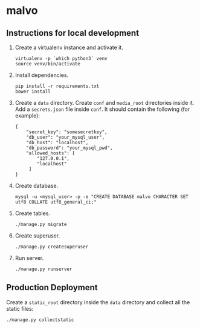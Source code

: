 # malvo## Instructions for local development1. Create a virtualenv instance and activate it.   ```   virtualenv -p `which python3` venv   source venv/bin/activate   ```2. Install dependencies.   ```   pip install -r requirements.txt   bower install   ```3. Create a `data` directory. Create `conf` and `media_root` directories inside it. Add a `secrets.json` file inside `conf`. It should contain the following (for example):   ```   {       "secret_key": "somesecretkey",       "db_user": "your_mysql_user",       "db_host": "localhost",       "db_password": "your_mysql_pwd",       "allowed_hosts": [           "127.0.0.1",           "localhost"        ]   }   ```4. Create database.   ```   mysql -u <mysql_user> -p -e "CREATE DATABASE malvo CHARACTER SET utf8 COLLATE utf8_general_ci;"   ```5. Create tables.   ```   ./manage.py migrate   ```6. Create superuser.   ```   ./manage.py createsuperuser   ```7. Run server.   ```   ./manage.py runserver   ```## Production DeploymentCreate a `static_root` directory inside the `data` directory and collect all the static files:```./manage.py collectstatic```